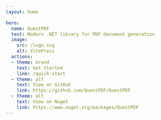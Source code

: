```yaml
---
layout: home

hero:
  name: QuestPDF
  text: Modern .NET library for PDF document generation
  image:
    src: /logo.svg
    alt: VitePress
  actions:
  - theme: brand
    text: Get Started
    link: /quick-start
  - theme: alt
    text: View on GitHub
    link: https://github.com/QuestPDF/QuestPDF
  - theme: alt
    text: View on Nuget
    link: https://www.nuget.org/packages/QuestPDF
---
```


